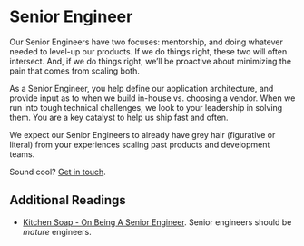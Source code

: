 # Senior Engineer

Our Senior Engineers have two focuses: mentorship, and doing whatever needed to level-up our products. If we do things right, these two will often intersect. And, if we do things right, we’ll be proactive about minimizing the pain that comes from scaling both.

As a Senior Engineer, you help define our application architecture, and provide input as to when we build in-house vs. choosing a vendor. When we run into tough technical challenges, we look to your leadership in solving them. You are a key catalyst to help us ship fast and often.

We expect our Senior Engineers to already have grey hair (figurative or literal) from your experiences scaling past products and development teams.

Sound cool? [Get in touch](mailto:tech-jobs@fusion.net).

## Additional Readings

* [Kitchen Soap - On Being A Senior Engineer](http://www.kitchensoap.com/2012/10/25/on-being-a-senior-engineer/). Senior engineers should be _mature_ engineers.

